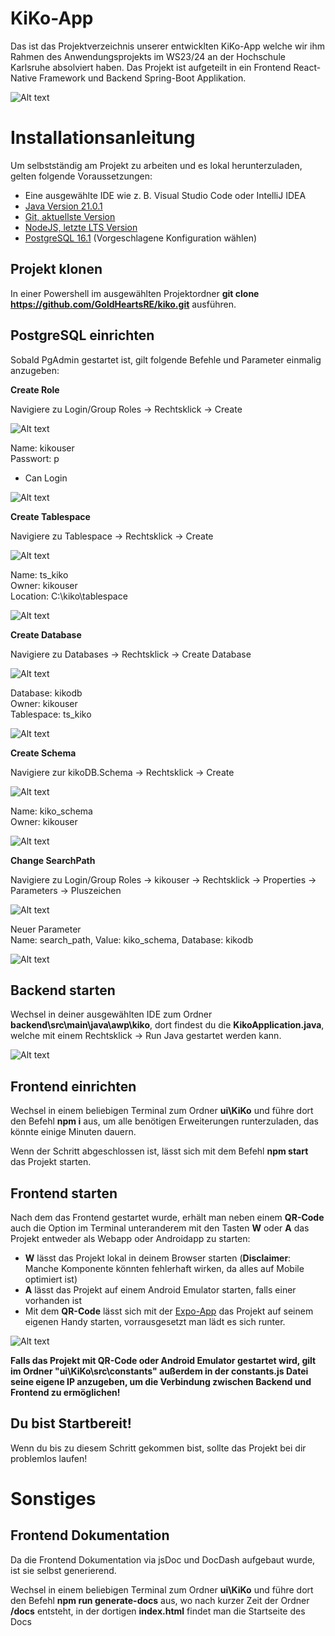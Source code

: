 # KiKo-App

Das ist das Projektverzeichnis unserer entwicklten KiKo-App welche wir ihm Rahmen des Anwendungsprojekts im WS23/24 an der Hochschule Karlsruhe absolviert haben. Das Projekt ist aufgeteilt in ein Frontend React-Native Framework und Backend Spring-Boot Applikation.

![Alt text](/ui/KiKo/src/assets/logo-kiko.png "KiKo")

# Installationsanleitung

Um selbstständig am Projekt zu arbeiten und es lokal herunterzuladen, gelten folgende Voraussetzungen: 

- Eine ausgewählte IDE wie z. B. Visual Studio Code oder IntelliJ IDEA
 - [Java Version 21.0.1](https://jdk.java.net/21/)
 - [Git, aktuellste Version](https://git-scm.com/download/win)
 - [NodeJS, letzte LTS Version](https://nodejs.org/en/download)
 - [PostgreSQL 16.1](https://www.enterprisedb.com/downloads/postgres-postgresql-downloads) (Vorgeschlagene Konfiguration wählen)
 

## Projekt klonen

In einer Powershell im ausgewählten Projektordner **git clone https://github.com/GoldHeartsRE/kiko.git** ausführen.

## PostgreSQL einrichten

Sobald PgAdmin gestartet ist, gilt folgende Befehle und Parameter einmalig anzugeben:

**Create Role**  

Navigiere zu Login/Group Roles -> Rechtsklick -> Create

![Alt text](/ui/KiKo/src/assets/Installationsanleitung/create-role1.png "Role1")

Name: kikouser  
Passwort: p  
- Can Login

![Alt text](/ui/KiKo/src/assets/Installationsanleitung/create-role2.png "Role2")


**Create Tablespace**

Navigiere zu Tablespace -> Rechtsklick -> Create

![Alt text](/ui/KiKo/src/assets/Installationsanleitung/create-tablespace1.png  "Tablespace1")

Name: ts_kiko  
Owner: kikouser  
Location: C:\kiko\tablespace

![Alt text](/ui/KiKo/src/assets/Installationsanleitung/create-tablespace2.png  "Tablespace2")


**Create Database**

Navigiere zu Databases -> Rechtsklick -> Create Database

![Alt text](/ui/KiKo/src/assets/Installationsanleitung/create-database1.png "Database1")

Database: kikodb  
Owner: kikouser  
Tablespace: ts_kiko

![Alt text](/ui/KiKo/src/assets/Installationsanleitung/create-database2.png "Database1")


**Create Schema**  

Navigiere zur kikoDB.Schema -> Rechtsklick -> Create

![Alt text](/ui/KiKo/src/assets/Installationsanleitung/create-schema1.png "Schema1")

Name: kiko_schema  
Owner: kikouser

![Alt text](/ui/KiKo/src/assets/Installationsanleitung/create-schema2.png "Schema2")

**Change SearchPath**

Navigiere zu Login/Group Roles -> kikouser -> Rechtsklick -> Properties -> Parameters -> Pluszeichen

![Alt text](/ui/KiKo/src/assets/Installationsanleitung/change-searchpath1.png "Path1")
  
Neuer Parameter  
Name: search_path, Value: kiko_schema, Database: kikodb

![Alt text](/ui/KiKo/src/assets/Installationsanleitung/change-searchpath2.png "Path2")


## Backend starten

Wechsel in deiner ausgewählten IDE zum Ordner **backend\src\main\java\awp\kiko**, dort findest du die **KikoApplication.java**, welche mit einem Rechtsklick -> Run Java gestartet werden kann.

![Alt text](/ui/KiKo/src/assets/Installationsanleitung/backend1.png "backend")


## Frontend einrichten

Wechsel in einem beliebigen Terminal zum Ordner **ui\KiKo** und führe dort den Befehl **npm i** aus, um alle benötigen Erweiterungen runterzuladen, das könnte einige Minuten dauern.

Wenn der Schritt abgeschlossen ist, lässt sich mit dem Befehl **npm start** das Projekt starten.

## Frontend starten

Nach dem das Frontend gestartet wurde, erhält man neben einem **QR-Code** auch die Option im Terminal unteranderem mit den Tasten **W** oder **A** das Projekt entweder als Webapp oder Androidapp zu starten:

 - **W** lässt das Projekt lokal in deinem Browser starten (**Disclaimer**: Manche Komponente könnten fehlerhaft wirken, da alles auf Mobile optimiert ist)
 - **A** lässt das Projekt auf einem Android Emulator starten, falls einer vorhanden ist
 - Mit dem **QR-Code** lässt sich mit der [Expo-App](https://play.google.com/store/apps/details?id=host.exp.exponent&hl=de&gl=US) das Projekt auf seinem eigenen Handy starten, vorrausgesetzt man lädt es sich runter.

 ![Alt text](/ui/KiKo/src/assets/Installationsanleitung/expostart.png "expo") 


**Falls das Projekt mit QR-Code oder Android Emulator gestartet wird, gilt im Ordner "ui\KiKo\src\constants" außerdem in der constants.js Datei seine eigene IP anzugeben, um die Verbindung zwischen Backend und Frontend zu ermöglichen!**
## Du bist Startbereit!

Wenn du bis zu diesem Schritt gekommen bist, sollte das Projekt bei dir problemlos laufen!

# Sonstiges
## Frontend Dokumentation
Da die Frontend Dokumentation via jsDoc und DocDash aufgebaut wurde, ist sie selbst generierend.

Wechsel in einem beliebigen Terminal zum Ordner **ui\KiKo** und führe dort den Befehl **npm run generate-docs** aus, wo nach kurzer Zeit der Ordner **/docs** entsteht, in der dortigen **index.html** findet man die Startseite des Docs